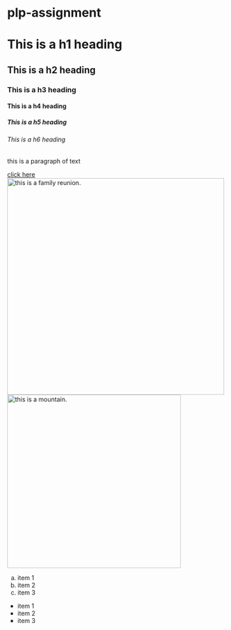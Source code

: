 # plp-assignment
<!DOCTYPE html>
<html>
    <head>
<title>My first web page</title>
<meta charset="UTF-8">
<meta name="description" content="this is a new website">
    </head>
    <body>
<h1>This is a h1 heading</h1>
<h2>This is a h2 heading</h2>
<h3>This is a h3 heading</h3>
<h4>This is a h4 heading</h4>
<h5>This is a h5 heading</h5>
<h6>This is a h6 heading</h6>
<p>this is a paragraph of text</p>
<!-- paragraph -->
 <!-- link -->
  <a href="https://google.com">click here</a>
  <br />
  <!-- internal image -->
  <img src="pexels-lilen-diaz-1025474869-28295149.jpg" alt="this is a family reunion." width="500" height="500">
<br />
<!-- external image -->
 <img src="https://images.pexels.com/photos/27910185/pexels-photo-27910185/free-photo-of-guanabara-bay-in-rio-de-janeiro.jpeg" alt="this is a mountain." width="400" height="400">
<!-- ordered list -->
 <ol type="a">
<li> item 1</li>
<li>item 2</li>
<li>item 3</li>
 </ol>
<!-- unordered list -->
 <ul type="square">
    <li> item 1</li>
<li>item 2</li>
<li>item 3</li>
 </ul>

